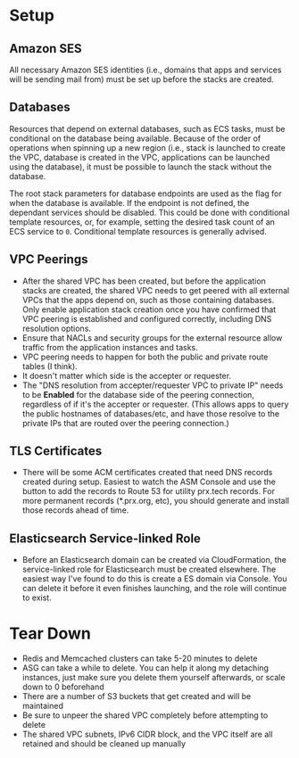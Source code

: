 # Setup

## Amazon SES

All necessary Amazon SES identities (i.e., domains that apps and services will be sending mail from) must be set up before the stacks are created.

## Databases

Resources that depend on external databases, such as ECS tasks, must be conditional on the database being available. Because of the order of operations when spinning up a new region (i.e., stack is launched to create the VPC, database is created in the VPC, applications can be launched using the database), it must be possible to launch the stack without the database.

The root stack parameters for database endpoints are used as the flag for when the database is available. If the endpoint is not defined, the dependant services should be disabled. This could be done with conditional template resources, or, for example, setting the desired task count of an ECS service to `0`. Conditional template resources is generally advised.

## VPC Peerings

- After the shared VPC has been created, but before the application stacks are created, the shared VPC needs to get peered with all external VPCs that the apps depend on, such as those containing databases. Only enable application stack creation once you have confirmed that VPC peering is established and configured correctly, including DNS resolution options.
- Ensure that NACLs and security groups for the external resource allow traffic from the application instances and tasks.
- VPC peering needs to happen for both the public and private route tables (I think).
- It doesn't matter which side is the accepter or requester.
- The "DNS resolution from accepter/requester VPC to private IP" needs to be **Enabled** for the database side of the peering connection, regardless of if it's the accepter or requester. (This allows apps to query the public hostnames of databases/etc, and have those resolve to the private IPs that are routed over the peering connection.)

## TLS Certificates

- There will be some ACM certificates created that need DNS records created during setup. Easiest to watch the ASM Console and use the button to add the records to Route 53 for utility prx.tech records. For more permanent records (*.prx.org, etc), you should generate and install those records ahead of time.

## Elasticsearch Service-linked Role

- Before an Elasticsearch domain can be created via CloudFormation, the service-linked role for Elasticsearch must be created elsewhere. The easiest way I've found to do this is create a ES domain via Console. You can delete it before it even finishes launching, and the role will continue to exist.

# Tear Down

- Redis and Memcached clusters can take 5-20 minutes to delete
- ASG can take a while to delete. You can help it along my detaching instances, just make sure you delete them yourself afterwards, or scale down to 0 beforehand
- There are a number of S3 buckets that get created and will be maintained
- Be sure to unpeer the shared VPC completely before attempting to delete
- The shared VPC subnets, IPv6 CIDR block, and the VPC itself are all retained and should be cleaned up manually

